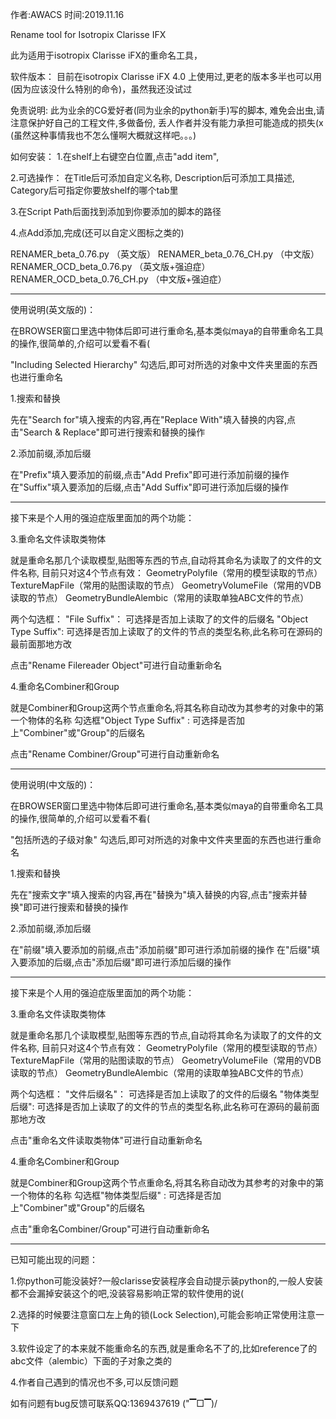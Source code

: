 作者:AWACS
时间:2019.11.16

Rename tool for Isotropix Clarisse IFX

此为适用于isotropix Clarisse iFX的重命名工具，

软件版本：
目前在isotropix Clarisse iFX 4.0 上使用过,更老的版本多半也可以用(因为应该没什么特别的命令)，虽然我还没试过

免责说明:
此为业余的CG爱好者(同为业余的python新手)写的脚本,
难免会出虫,请注意保护好自己的工程文件,多做备份,
丢人作者并没有能力承担可能造成的损失(x
(虽然这种事情我也不怎么懂啊大概就这样吧。。。)

如何安装：
1.在shelf上右键空白位置,点击"add item",

2.可选操作：
	在Title后可添加自定义名称,
	Description后可添加工具描述,
	Category后可指定你要放shelf的哪个tab里

3.在Script Path后面找到添加到你要添加的脚本的路径

4.点Add添加,完成(还可以自定义图标之类的)

RENAMER_beta_0.76.py	（英文版）
RENAMER_beta_0.76_CH.py	（中文版）
RENAMER_OCD_beta_0.76.py	（英文版+强迫症）
RENAMER_OCD_beta_0.76_CH.py	（中文版+强迫症）

--------------------------------------------------------------------------------------

使用说明(英文版的)：

在BROWSER窗口里选中物体后即可进行重命名,基本类似maya的自带重命名工具的操作,很简单的,介绍可以爱看不看(

"Including Selected Hierarchy" 勾选后,即可对所选的对象中文件夹里面的东西也进行重命名

1.搜索和替换

先在"Search for"填入搜索的内容,再在"Replace With"填入替换的内容,点击"Search & Replace"即可进行搜索和替换的操作



2.添加前缀,添加后缀

在"Prefix"填入要添加的前缀,点击"Add Prefix"即可进行添加前缀的操作
在"Suffix"填入要添加的后缀,点击"Add Suffix"即可进行添加后缀的操作

---------------------------------------------
接下来是个人用的强迫症版里面加的两个功能：

3.重命名文件读取类物体

就是重命名那几个读取模型,贴图等东西的节点,自动将其命名为读取了的文件的文件名称,
目前只对这4个节点有效：
GeometryPolyfile（常用的模型读取的节点）
TextureMapFile（常用的贴图读取的节点）
GeometryVolumeFile（常用的VDB读取的节点）
GeometryBundleAlembic（常用的读取单独ABC文件的节点）

两个勾选框：
"File Suffix"： 可选择是否加上读取了的文件的后缀名
"Object Type Suffix": 可选择是否加上读取了的文件的节点的类型名称,此名称可在源码的最前面那地方改

点击"Rename Filereader Object"可进行自动重新命名

4.重命名Combiner和Group

就是Combiner和Group这两个节点重命名,将其名称自动改为其参考的对象中的第一个物体的名称
勾选框"Object Type Suffix" : 可选择是否加上"Combiner"或"Group"的后缀名

点击"Rename Combiner/Group"可进行自动重新命名

--------------------------------------------------------------------------------------

使用说明(中文版的)：

在BROWSER窗口里选中物体后即可进行重命名,基本类似maya的自带重命名工具的操作,很简单的,介绍可以爱看不看(

"包括所选的子级对象" 勾选后,即可对所选的对象中文件夹里面的东西也进行重命名

1.搜索和替换

先在"搜索文字"填入搜索的内容,再在"替换为"填入替换的内容,点击"搜索并替换"即可进行搜索和替换的操作



2.添加前缀,添加后缀

在"前缀"填入要添加的前缀,点击"添加前缀"即可进行添加前缀的操作
在"后缀"填入要添加的后缀,点击"添加后缀"即可进行添加后缀的操作

---------------------------------------------
接下来是个人用的强迫症版里面加的两个功能：

3.重命名文件读取类物体

就是重命名那几个读取模型,贴图等东西的节点,自动将其命名为读取了的文件的文件名称,
目前只对这4个节点有效：
GeometryPolyfile（常用的模型读取的节点）
TextureMapFile（常用的贴图读取的节点）
GeometryVolumeFile（常用的VDB读取的节点）
GeometryBundleAlembic（常用的读取单独ABC文件的节点）

两个勾选框：
"文件后缀名"： 可选择是否加上读取了的文件的后缀名
"物体类型后缀": 可选择是否加上读取了的文件的节点的类型名称,此名称可在源码的最前面那地方改

点击"重命名文件读取类物体"可进行自动重新命名

4.重命名Combiner和Group

就是Combiner和Group这两个节点重命名,将其名称自动改为其参考的对象中的第一个物体的名称
勾选框"物体类型后缀" : 可选择是否加上"Combiner"或"Group"的后缀名

点击"重命名Combiner/Group"可进行自动重新命名


--------------------------------------------------------------------------------------

已知可能出现的问题：

1.你python可能没装好?一般clarisse安装程序会自动提示装python的,一般人安装都不会漏掉安装这个的吧,没装容易影响正常的软件使用的说(

2.选择的时候要注意窗口左上角的锁(Lock Selection),可能会影响正常使用注意一下

3.软件设定了的本来就不能重命名的东西,就是重命名不了的,比如reference了的abc文件（alembic）下面的子对象之类的

4.作者自己遇到的情况也不多,可以反馈问题

如有问题有bug反馈可联系QQ:1369437619
("▔□▔)/
